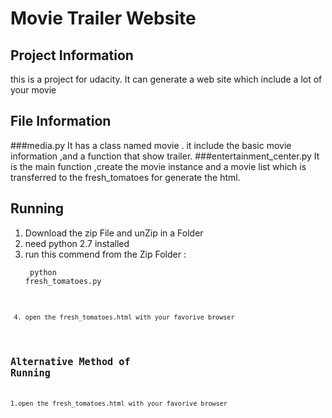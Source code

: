 # Movie Trailer Website
## Project Information
this is a project for udacity.
It can generate a web site which
include a lot of your movie
## File Information
###media.py
It has a class named movie . it include the basic movie information ,and a function that show trailer.
###entertainment_center.py
It is the main function ,create the movie instance and a movie list which is transferred to the fresh_tomatoes for generate the html.

## Running
1. Download the zip File and unZip in a Folder
2. need python 2.7 installed
3. run this commend from the Zip Folder : <pre><code> python fresh_tomatoes.py<code><pre>
4. open the fresh_tomatoes.html with your favorive browser

## Alternative Method of Running
1.open the fresh_tomatoes.html with your favorive browser